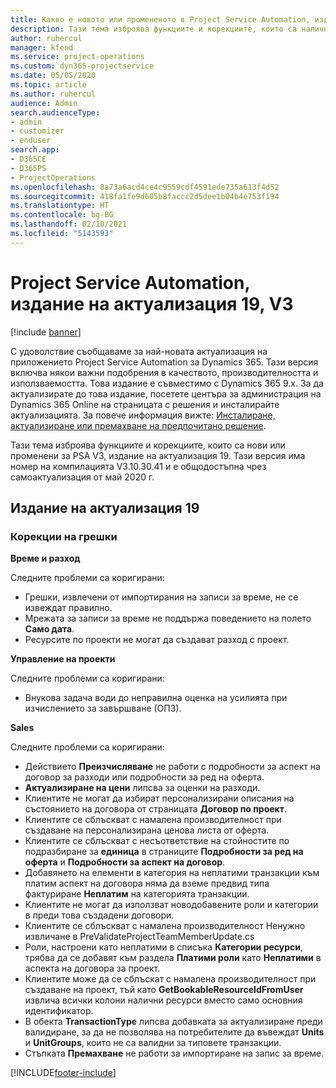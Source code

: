 ```yaml
---
title: Какво е новото или промененото в Project Service Automation, издание на актуализация 19, V3
description: Тази тема изброява функциите и корекциите, които са налични в Project Service Automation V3, издание на актуализация 19, V3.
author: ruhercul
manager: kfend
ms.service: project-operations
ms.custom: dyn365-projectservice
ms.date: 05/05/2020
ms.topic: article
ms.author: ruhercul
audience: Admin
search.audienceType:
- admin
- customizer
- enduser
search.app:
- D365CE
- D365PS
- ProjectOperations
ms.openlocfilehash: 8a73a6acd4ce4c9559cdf4591ede735a613f4d52
ms.sourcegitcommit: 418fa1fe9d605b8faccc2d5dee1b04b4e753f194
ms.translationtype: HT
ms.contentlocale: bg-BG
ms.lasthandoff: 02/10/2021
ms.locfileid: "5143593"
---
```

# <a name="project-service-automation-update-release-19-v3"></a>Project Service Automation, издание на актуализация 19, V3

[!include [banner](../includes/psa-now-project-operations.md)]

С удоволствие съобщаваме за най-новата актуализация на приложението Project Service Automation за Dynamics 365. Тази версия включва някои важни подобрения в качеството, производителността и използваемостта. Това издание е съвместимо с Dynamics 365 9.x. За да актуализирате до това издание, посетете центъра за администрация на Dynamics 365 Online на страницата с решения и инсталирайте актуализацията. За повече информация вижте: [Инсталиране, актуализиране или премахване на предпочитано решение](https://docs.microsoft.com/power-platform/admin/install-remove-preferred-solution).

Тази тема изброява функциите и корекциите, които са нови или променени за PSA V3, издание на актуализация 19. Тази версия има номер на компилацията V3.10.30.41 и е общодостъпна чрез самоактуализация от май 2020 г.

## <a name="update-release-19"></a>Издание на актуализация 19

### <a name="bug-fixes"></a>Корекции на грешки

**Време и разход**

Следните проблеми са коригирани: 

- Грешки, извлечени от импортирания на записи за време, не се извеждат правилно.
- Мрежата за записи за време не поддържа поведението на полето **Само дата**.
- Ресурсите по проекти не могат да създават разход с проект.

**Управление на проекти**

Следните проблеми са коригирани: 

-  Внукова задача води до неправилна оценка на усилията при изчислението за завършване (ОПЗ).

**Sales**

Следните проблеми са коригирани: 

- Действието **Преизчисляване** не работи с подробности за аспект на договор за разходи или подробности за ред на оферта.
- **Актуализиране на цени** липсва за оценки на разходи.
-  Клиентите не могат да избират персонализирани описания на състоянието на договора от страницата **Договор по проект**.
- Клиентите се сблъскват с намалена производителност при създаване на персонализирана ценова листа от оферта.
- Клиентите се сблъскват с несъответствие на стойностите по подразбиране за **единица** в страниците **Подробности за ред на оферта** и **Подробности за аспект на договор**.
- Добавянето на елементи в категория на неплатими транзакции към платим аспект на договора няма да вземе предвид типа фактуриране **Неплатим** на категорията транзакции.
- Клиентите не могат да използват новодобавените роли и категории в преди това създадени договори.
- Клиентите се сблъскват с намалена производителност Ненужно извличане в PreValidateProjectTeamMemberUpdate.cs
- Роли, настроени като неплатими в списъка **Категории ресурси**, трябва да се добавят към раздела **Платими роли** като **Неплатими** в аспекта на договора за проект.
- Клиентите може да се сблъскат с намалена производителност при създаване на проект, тъй като **GetBookableResourceIdFromUser** извлича всички колони налични ресурси вместо само основния идентификатор.
- В обекта **TransactionType** липсва добавката за актуализиране преди валидиране, за да не позволява на потребителите да въвеждат **Units** и **UnitGroups**, които не са валидни за типовете транзакции.
- Стъпката **Премахване** не работи за импортиране на запис за време.


[!INCLUDE[footer-include](../includes/footer-banner.md)]